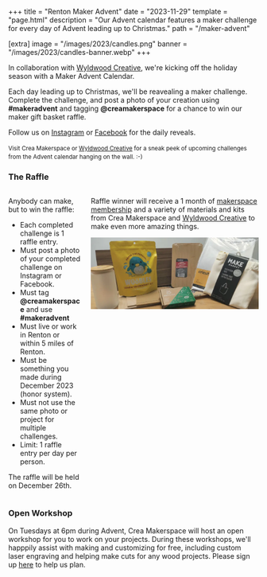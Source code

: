+++
title = "Renton Maker Advent"
date = "2023-11-29"
template = "page.html"
description = "Our Advent calendar features a maker challenge for every day of Advent leading up to Christmas."
path = "/maker-advent"

[extra]
image = "/images/2023/candles.png"
banner = "/images/2023/candles-banner.webp"
+++

<div class="is-size-3">

In collaboration with [Wyldwood Creative](https://www.wyldwoodcreative.com/), we're kicking off the holiday season with a Maker Advent Calendar.

Each day leading up to Christmas, we'll be reavealing a maker challenge. Complete the challenge, and post a photo of your creation using <b>#makeradvent</b> and tagging <b>@creamakerspace</b> for a chance to win our maker gift basket raffle.

Follow us on [Instagram](https://www.instagram.com/CreaMakerspace/) or [Facebook](https://www.facebook.com/CreaMakerspace/) for the daily reveals.

</div>

<link href="https://fonts.cdnfonts.com/css/bebas-neue" rel="stylesheet">
<style>
.flip-card {
  width: 260px;
  height: 260px;
  display: inline-block;
  font-family: 'Bebas Neue', sans-serif;
  font-size: 1.5em;
  font-weight: bold;
}
.flip-card-front, .flip-card-front img, .flip-card-back {
  border-radius: 25px;

}
</style>


<script src="https://cdn.jsdelivr.net/npm/dayjs"></script>
<div id="calendar" style="text-align:center;"></div>

<small>Visit Crea Makerspace or [Wyldwood Creative](https://www.wyldwoodcreative.com/) for a sneak peek of upcoming challenges from the Advent calendar hanging on the wall. :-)</small>

### The Raffle

<div class="columns">
<div class="column">

Anybody can make, but to win the raffle:

- Each completed challenge is 1 raffle entry.
- Must post a photo of your completed challenge on Instagram or Facebook.
- Must tag <b>@creamakerspace</b> and use <b>#makeradvent</b>
- Must live or work in Renton or within 5 miles of Renton.
- Must be something you made during December 2023 (honor system).
- Must not use the same photo or project for multiple challenges.
- Limit: 1 raffle entry per day per person.

The raffle will be held on December 26th.

</div>
<div class="column">

Raffle winner will receive a 1 month of [makerspace membership](/join) and a variety of materials and kits from Crea Makerspace and [Wyldwood Creative](https://www.wyldwoodcreative.com/) to make even more amazing things.

![Maker Advent Prize](/images/2023/advent/maker-kit.webp)

</div>
</div>

### Open Workshop

On Tuesdays at 6pm during Advent, Crea Makerspace will host an open workshop for you to work on your projects. During these workshops, we'll happpily assist with making and customizing for free, including custom laser engraving and helping make cuts for any wood projects. Please sign up [here](https://bookwhen.com/creamakerspace?tags=free) to help us plan.

<script>
const params = new Proxy(new URLSearchParams(window.location.search), {
  get: (searchParams, prop) => searchParams.get(prop),
});

document.addEventListener('DOMContentLoaded', () => {
    let challenges = [
        { title: 'Textile Treasures', description: 'Get crafty with cloth, yarn, thread, or fabric! Create something amazing. 🧵✨' },
        { title: 'Candle Holder', description: 'Ready the advent candles, and craft a unique candle holder to light up your space. 🕯️🎄' },
        { title: 'With a Friend', description: 'Craft with a buddy! Two heads are better than one. 👯‍♂️🎨' },
        { title: 'Delightful Drinks', description: 'Mix, sip, and enjoy! Create a delicious holiday drink. 🍹🎅' },
        { title: 'Holiday Decorations', description: 'Deck the halls! Craft unique holiday decorations. 🌟🎀' },
        { title: 'Press & Impress', description: 'Heat things up! Use a heat press for creative magic. 🔥🎁' },
        { title: 'Light It Up', description: 'Light up your celebrations! Craft something that glows. 💡✨' },
        { title: 'Working with Wood', description: 'Embrace nature! Craft with wood for a natural touch. 🌲🛠️' },
        { title: 'Game Night', description: 'Game time! Make your own game pieces or accessories. 🎲🎨' },
        { title: 'With Family', description: 'Family crafting! Make something special with loved ones. 👨‍👩‍👧‍👦✨' },
        { title: 'Bon Appétit Baking', description: 'Bake and enjoy! Whip up something delightful to treat yourself. 🍰🎁' },
        { title: 'Food Fixtures', description: 'Serve it up! Create a stylish container or stand for your holiday treats. 🍬🍪' },
        { title: 'Laser Precision', description: 'Engrave something unique using a laser cutter. ✂️🔮' },
        { title: 'Audible Artistry', description: 'Add a musical touch! Create something that incorporates sound. 🎶🎨' },
        { title: 'Material Swap', description: 'Give and receive! Make something using materials you obtain from a material exchange. 🛠️🔄' },
        { title: 'Creature Comforts', description: 'Pet-friendly crafting! Craft something for your furry friends or wildlife. 🐾🌳' },
        { title: 'With an Elder', description: 'Share the joy! Spend time with a senior and create something special. 👵👴🎨' },
        { title: 'Candy Crafting', description: 'Sweet treats! Craft some candy and maybe share a taste with us. 🍭🤤' },
        { title: 'Reader\'s Delight', description: 'Craft something for the literature enthusiast in your life. 📚🎁' },
        { title: '3D Printing', description: 'Print in 3D! Bring your ideas to life with a 3D printer. 🖨️🌐' },
        { title: 'Make it Move', description: 'Get moving! Craft something that adds a touch of motion. 🔄🎨' },
        { title: 'Recycled Material', description: 'RecycleMake something of recycled or repurposed material. 🔄✨' },
        { title: 'Secret Storage', description: 'Crafted concealment! Hide something in plain sight with your clever creation. 🕵️‍♀️👀' },
        { title: 'With a Child', description: 'Advent points to a child being born. Finish Advent by making something with a child. 🎈👶✨' },
        { title: 'Memories', description: 'Merry Christmas. May your day be filled with joyful memories. 🎄🎁🎊' }
    ];

    function makeCalendar() {
      // Function to create a HTML block
      function createBlock(item, index) {
          let img, back, opacity;
          if(index < daysToReveal) {
            img = `<img src="/images/2023/advent/challenge-${index+1}.webp">`
            back = `<h3>${item.title}</h3><p>${item.description}</p>`
            opacity = 1;
          } else {
            img = `<img src="/images/2023/advent/blank-${index+1}.webp">`
            if(index === daysToReveal) {
              back = `<h3>Coming Soon</h3><p>This challenge will be revealed <span id="countdown">on Dec ${index+1}</span></p>`
            } else {
              back = `<h3>Coming Soon</h3><p>This challenge will be revealed on Dec ${index+1}</p>`
            }
            opacity = 0.25;
          }

          return `
              <div class="flip-card"  style="opacity: ${opacity}">
                  <div class="flip-card-inner">
                      <div class="flip-card-front">
                          ${img}
                      </div>
                      <div class="flip-card-back p-3 pt-6">
                          ${back}
                      </div>
                  </div>
              </div>`;
      }

      function updateCountDown() {
        // Calculate countdown until next reveal
        let until = dayjs('2023-12-01').add(daysToReveal, 'day')
        let countdown = (until - dayjs()) / 1000;
        if(countdown < 0) {
          updateCalendar();
          updateCountDown();
          return;
        }

        let countdownDays = Math.floor(countdown / (24 * 60 * 60))
        let countdownHrs = Math.floor(countdown / (60 * 60) % 24)
        let countdownMins = Math.floor(countdown / 60 % 60)
        let countdownSecs = Math.floor(countdown % 60)

        let parts = [];
        if(countdownDays > 1) { parts.push(`${countdownDays} days`) }
        else if(countdownDays === 1) { parts.push('1 day') }
        if(countdownHrs > 1) { parts.push(`${countdownHrs} hours`) }
        else if(countdownHrs === 1) { parts.push('1 hour') }
        if(countdownMins > 1) { parts.push(`${countdownMins} minutes`) }
        else if(countdownMins ===1) { parts.push('1 minute') }
        if(parts.length === 0) {
          parts.push('less than 1 minute')
        }
        let countdownFriendly = 'in ' + parts.join(', ')
        document.getElementById('countdown').innerHTML = countdownFriendly;
      }

      let today = dayjs()
      let daysToReveal = 0;

      function updateCalendar() {
        // Calculate how many days to reveal
        let today = dayjs()
        if(params.reveal) {
            daysToReveal = +params.reveal;
        } else {
            let showFutureDays = 0;
            if(params.showfuture) {
              showFutureDays = +params.showfuture;
            }
            daysToReveal = Math.max(0, Math.ceil((today - dayjs('2023-12-01')) / (24 * 60 * 60 * 1000)) + showFutureDays)
            if(params.peek) {
              daysToReveal += 1
            }
        }

        // Render the calendar
        let blocks = challenges.map(createBlock).join("\n");
        document.getElementById('calendar').innerHTML = blocks;
      }

      updateCalendar()
      updateCountDown()
      setInterval(updateCountDown, 15000)
    }

    makeCalendar()
});
</script>